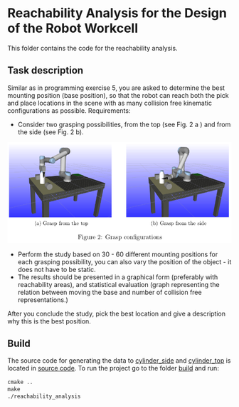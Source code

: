 # Reachability Analysis for the Design of the Robot Workcell

This folder contains the code for the reachability analysis.

## Task description

Similar as in programming exercise 5, you are asked to determine the best mounting position (base position), so that the robot can reach both the pick and place locations in the scene with as many collision free kinematic configurations as possible. Requirements:

- Consider two grasping possibilities, from the top (see Fig. 2 a ) and from the side (see Fig. 2 b).

![grasp_configurations](grasp_configurations.png)

- Perform the study based on 30 - 60 different mounting positions for each grasping possibility, you can also vary the position of the object - it does not have to be static.
- The results should be presented in a graphical form (preferably with reachability areas), and statistical evaluation (graph representing the relation between moving the base and number of collision free representations.)

After you conclude the study, pick the best location and give a description why this is the best position.

## Build

The source code for generating the data to [cylinder_side](cylinder_side) and [cylinder_top](cylinder_top) is located in [source code](src). To run the project go to the folder [build](src/build) and run:

```
cmake ..
make
./reachability_analysis
```

